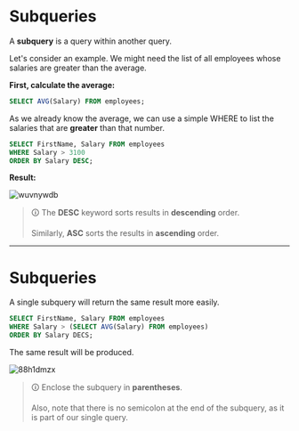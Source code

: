 # Subqueries
A **subquery** is a query within another query.  
  
Let's consider an example. We might need the list of all employees whose salaries are greater than the average.  

**First, calculate the average:**

```sql
SELECT AVG(Salary) FROM employees;
```

As we already know the average, we can use a simple WHERE to list the salaries that are **greater** than that number.

```sql
SELECT FirstName, Salary FROM employees
WHERE Salary > 3100
ORDER BY Salary DESC;
```

**Result:**

![wuvnywdb](https://user-images.githubusercontent.com/94882786/165192974-543838be-d1dc-474f-872f-c04970519bfa.jpg)

>🛈 The **DESC** keyword sorts results in **descending** order.  
>
>Similarly, **ASC** sorts the results in **ascending** order.

---

# Subqueries
A single subquery will return the same result more easily.

```sql
SELECT FirstName, Salary FROM employees
WHERE Salary > (SELECT AVG(Salary) FROM employees)
ORDER BY Salary DECS;
```

The same result will be produced.

![88h1dmzx](https://user-images.githubusercontent.com/94882786/165192993-c54913a2-80c8-40a2-8d15-955a754fbf34.jpg)

>🛈 Enclose the subquery in **parentheses**.  
> 
>Also, note that there is no semicolon at the end of the subquery, as it is part of our single query.
